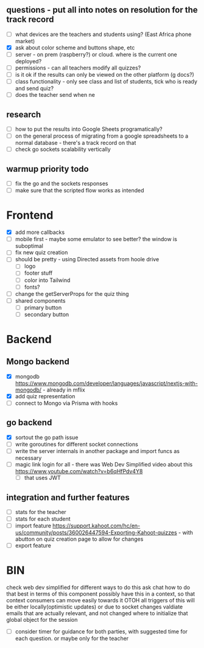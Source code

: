 ## questions - put all into notes on resolution for the track record
- [ ] what devices are the teachers and students using? (East Africa phone market)
- [x] ask about color scheme and buttons shape, etc
- [ ] server - on prem (raspberry?) or cloud. where is the current one deployed?
- [ ] permissions - can all teachers modify all quizzes?
- [ ] is it ok if the results can only be viewed on the other platform (g docs?)
- [ ] class functionality - only see class and list of students, tick who is ready and send quiz?
- [ ] does the teacher send when ne

## research
- [ ] how to put the results into Google Sheets programatically?
- [ ] on the general process of migrating from a google spreadsheets to a normal database - there's a track record on that
- [ ] check go sockets scalability vertically

## warmup priority todo
- [ ] fix the go and the sockets responses
- [ ] make sure that the scripted flow works as intended

# Frontend
- [x] add more callbacks
- [ ] mobile first - maybe some emulator to see better? the window is suboptimal
- [ ] fix new quiz creation
- [ ] should be pretty - using Directed assets from hoole drive
  - [ ] logo 
  - [ ] footer stuff
  - [ ] color into Tailwind
  - [ ] fonts?
- [ ] change the getServerProps for the quiz thing
- [ ] shared components
  - [ ] primary button
  - [ ] secondary button

# Backend
## Mongo backend
- [x] mongodb https://www.mongodb.com/developer/languages/javascript/nextjs-with-mongodb/ - already in mflix
- [x] add quiz representation
- [ ] connect to Mongo via Prisma with hooks

## go backend
- [x] sortout the go path issue
- [ ] write goroutines for different socket connections
- [ ] write the server internals in another package and import funcs as necessary
- [ ] magic link login for all - there was Web Dev Simplified video about this https://www.youtube.com/watch?v=b6qHfPdv4Y8
  - [ ] that uses JWT

## integration and further features
- [ ] stats for the teacher
- [ ] stats for each student
- [ ] import feature https://support.kahoot.com/hc/en-us/community/posts/360026447594-Exporting-Kahoot-quizzes - with abutton on quiz creation page to allow for changes
- [ ] export feature

# BIN
check web dev simplified for different ways to do this
ask chat how to do that best in terms of this component
possibly have this in a context, so that context consumers can move easily towards it
OTOH all triggers of this will be either locally(optimistic updates) or due to socket changes
valdiate emails that are actually relevant, and not changed
where to initialize that global object for the session

- [ ] consider timer for guidance for both parties, with suggested time for each question. or maybe only for the teacher